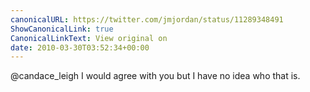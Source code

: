 ```yaml
---
canonicalURL: https://twitter.com/jmjordan/status/11289348491
ShowCanonicalLink: true
CanonicalLinkText: View original on
date: 2010-03-30T03:52:34+00:00
---
```

@candace_leigh I would agree with you but I have no idea who that is.